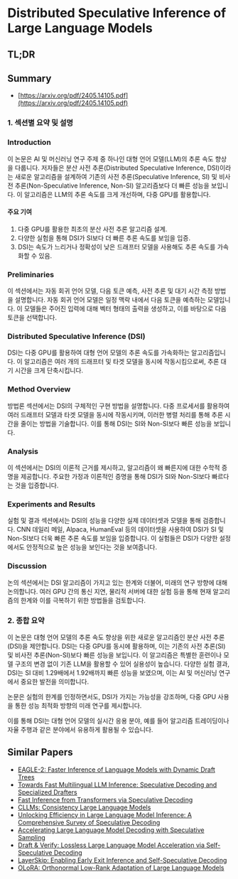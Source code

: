 # Distributed Speculative Inference of Large Language Models
## TL;DR
## Summary
- [https://arxiv.org/pdf/2405.14105.pdf](https://arxiv.org/pdf/2405.14105.pdf)

### 1. 섹션별 요약 및 설명

### Introduction
이 논문은 AI 및 머신러닝 연구 주제 중 하나인 대형 언어 모델(LLM)의 추론 속도 향상을 다룹니다. 저자들은 분산 사전 추론(Distributed Speculative Inference, DSI)이라는 새로운 알고리즘을 설계하여 기존의 사전 추론(Speculative Inference, SI) 및 비사전 추론(Non-Speculative Inference, Non-SI) 알고리즘보다 더 빠른 성능을 보입니다. 이 알고리즘은 LLM의 추론 속도를 크게 개선하며, 다중 GPU를 활용합니다.

#### 주요 기여
1. 다중 GPU를 활용한 최초의 분산 사전 추론 알고리즘 설계.
2. 다양한 실험을 통해 DSI가 SI보다 더 빠른 추론 속도를 보임을 입증.
3. DSI는 속도가 느리거나 정확성이 낮은 드래프터 모델을 사용해도 추론 속도를 가속화할 수 있음.

### Preliminaries
이 섹션에서는 자동 회귀 언어 모델, 다음 토큰 예측, 사전 추론 및 대기 시간 측정 방법을 설명합니다. 자동 회귀 언어 모델은 일정 맥락 내에서 다음 토큰을 예측하는 모델입니다. 이 모델들은 주어진 입력에 대해 벡터 형태의 출력을 생성하고, 이를 바탕으로 다음 토큰을 선택합니다.

### Distributed Speculative Inference (DSI)
DSI는 다중 GPU를 활용하여 대형 언어 모델의 추론 속도를 가속화하는 알고리즘입니다. 이 알고리즘은 여러 개의 드래프터 및 타겟 모델을 동시에 작동시킴으로써, 추론 대기 시간을 크게 단축시킵니다.

### Method Overview
방법론 섹션에서는 DSI의 구체적인 구현 방법을 설명합니다. 다중 프로세서를 활용하여 여러 드래프터 모델과 타겟 모델을 동시에 작동시키며, 이러한 병렬 처리를 통해 추론 시간을 줄이는 방법을 기술합니다. 이를 통해 DSI는 SI와 Non-SI보다 빠른 성능을 보입니다.

### Analysis
이 섹션에서는 DSI의 이론적 근거를 제시하고, 알고리즘이 왜 빠른지에 대한 수학적 증명을 제공합니다. 주요한 가정과 이론적인 증명을 통해 DSI가 SI와 Non-SI보다 빠르다는 것을 입증합니다.

### Experiments and Results
실험 및 결과 섹션에서는 DSI의 성능을 다양한 실제 데이터셋과 모델을 통해 검증합니다. CNN 데일리 메일, Alpaca, HumanEval 등의 데이터셋을 사용하여 DSI가 SI 및 Non-SI보다 더욱 빠른 추론 속도를 보임을 입증합니다. 이 실험들은 DSI가 다양한 설정에서도 안정적으로 높은 성능을 보인다는 것을 보여줍니다.

### Discussion
논의 섹션에서는 DSI 알고리즘이 가지고 있는 한계와 더불어, 미래의 연구 방향에 대해 논의합니다. 여러 GPU 간의 통신 지연, 물리적 서버에 대한 실험 등을 통해 현재 알고리즘의 한계와 이를 극복하기 위한 방법들을 검토합니다.

### 2. 종합 요약
이 논문은 대형 언어 모델의 추론 속도 향상을 위한 새로운 알고리즘인 분산 사전 추론(DSI)을 제안합니다. DSI는 다중 GPU를 동시에 활용하며, 이는 기존의 사전 추론(SI) 및 비사전 추론(Non-SI)보다 빠른 성능을 보입니다. 이 알고리즘은 특별한 훈련이나 모델 구조의 변경 없이 기존 LLM을 활용할 수 있어 실용성이 높습니다. 다양한 실험 결과, DSI는 SI 대비 1.29배에서 1.92배까지 빠른 성능을 보였으며, 이는 AI 및 머신러닝 연구에서 중요한 발전을 의미합니다.

논문은 실험의 한계를 인정하면서도, DSI가 가지는 가능성을 강조하며, 다중 GPU 사용을 통한 성능 최적화 방향의 미래 연구를 제시합니다.

이를 통해 DSI는 대형 언어 모델의 실시간 응용 분야, 예를 들어 알고리즘 트레이딩이나 자율 주행과 같은 분야에서 유용하게 활용될 수 있습니다.

## Similar Papers
- [EAGLE-2: Faster Inference of Language Models with Dynamic Draft Trees](2406.16858.md)
- [Towards Fast Multilingual LLM Inference: Speculative Decoding and Specialized Drafters](2406.16758.md)
- [Fast Inference from Transformers via Speculative Decoding](2211.17192.md)
- [CLLMs: Consistency Large Language Models](2403.00835.md)
- [Unlocking Efficiency in Large Language Model Inference: A Comprehensive Survey of Speculative Decoding](2401.07851.md)
- [Accelerating Large Language Model Decoding with Speculative Sampling](2302.01318.md)
- [Draft & Verify: Lossless Large Language Model Acceleration via Self-Speculative Decoding](2309.08168.md)
- [LayerSkip: Enabling Early Exit Inference and Self-Speculative Decoding](2404.16710.md)
- [OLoRA: Orthonormal Low-Rank Adaptation of Large Language Models](2406.01775.md)
